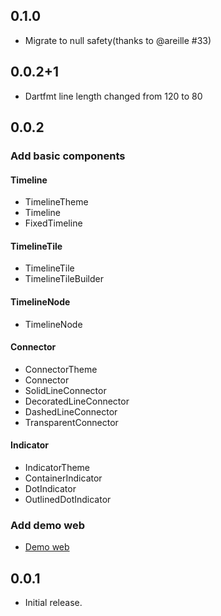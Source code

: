 ## 0.1.0

* Migrate to null safety(thanks to @areille #33)

## 0.0.2+1

* Dartfmt line length changed from 120 to 80


## 0.0.2

### Add basic components

#### Timeline

* TimelineTheme
* Timeline
* FixedTimeline

#### TimelineTile

* TimelineTile
* TimelineTileBuilder

#### TimelineNode

* TimelineNode

#### Connector

* ConnectorTheme
* Connector
* SolidLineConnector
* DecoratedLineConnector
* DashedLineConnector
* TransparentConnector

#### Indicator

* IndicatorTheme
* ContainerIndicator
* DotIndicator
* OutlinedDotIndicator

### Add demo web

* [Demo web](https://chulwoo.dev/timelines)


## 0.0.1

* Initial release.
